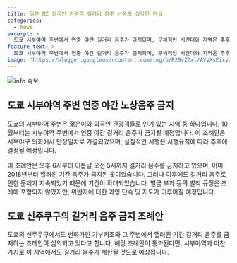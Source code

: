 ```yaml
---
title: 일본 MZ 외국인 관광객 길거리 음주 난동의 심각한 현실
categories:
  - News
excerpt: >
  도쿄 시부야역 주변에서 연중 야간 길거리 음주가 금지되며, 구체적인 시간대와 지역은 추후 정해질 예정이다. 해당 조례는 10월부터 시행되며, 벌칙 규정은 없지만 위반자는 단속 및 지도될 예정이다. 이 조례는 시부야에서 핼러윈 기간 음주 금지 후 길거리 음주 문제로 연장되었는데, 외국인 관광객이 많이 찾는 신주쿠구에서도 유사한 조례가 심의 중이다. (150자)
feature_text: >
  도쿄 시부야역 주변에서 연중 야간 길거리 음주가 금지되며, 구체적인 시간대와 지역은 추후 정해질 예정이다. 해당 조례는 10월부터 시행되며, 벌칙 규정은 없지만 위반자는 단속 및 지도될 예정이다. 이 조례는 시부야에서 핼러윈 기간 음주 금지 후 길거리 음주 문제로 연장되었는데, 외국인 관광객이 많이 찾는 신주쿠구에서도 유사한 조례가 심의 중이다. (150자)
image: 'https://blogger.googleusercontent.com/img/b/R29vZ2xl/AVvXsEixyZcFfHzMRdzZMjFBmAUKJYCLCGyLL1o632UiGVXcaFdKo_bkvkuCioo0uUKlGfBVcT3P84aROyZIXSBEx3Aw5nCQ3pTgDom1WDC4m8eifvWiAmWEEVb4x6G_l8C0QH225ldMjyaFvpxGEBGNO37VmDTDMHGhJPq73UglMfDca1-0aw/s1600/blogspot.png'
---
```


<p><img src="https://blogger.googleusercontent.com/img/b/R29vZ2xl/AVvXsEixyZcFfHzMRdzZMjFBmAUKJYCLCGyLL1o632UiGVXcaFdKo_bkvkuCioo0uUKlGfBVcT3P84aROyZIXSBEx3Aw5nCQ3pTgDom1WDC4m8eifvWiAmWEEVb4x6G_l8C0QH225ldMjyaFvpxGEBGNO37VmDTDMHGhJPq73UglMfDca1-0aw/s1600/blogspot.png" alt="info 속보" /></p>

<h2 data-ke-size="size26">도쿄 시부야역 주변 연중 야간 노상음주 금지</h2>

<p>도쿄의 시부야역 주변은 젊은이와 외국인 관광객들로 인기 있는 지역 중 하나입니다. 10월부터는 시부야역 주변에서 연중 야간 길거리 음주가 금지될 예정입니다. 이 조례안은 시부야구 의회에서 만장일치로 가결되었으며, 실질적인 시행은 시행규칙에 따라 추후에 결정될 예정입니다. </p>

<p data-ke-size="size16">이 조례안은 오후 6시부터 이튿날 오전 5시까지 길거리 음주를 금지하고 있으며, 이미 2018년부터 핼러윈 기간 음주가 금지된 곳이었습니다. 그러나 이후에도 길거리 음주로 인한 문제가 지속되었기 때문에 기간이 확대되었습니다. 벌금 부과 등의 벌칙 규정은 조례에 포함되지 않았지만, 위반자에 대한 과잉 단속 및 지도가 이루어질 예정입니다.</p>

<h2 data-ke-size="size26">도쿄 신주쿠구의 길거리 음주 금지 조례안</h2>

<p>도쿄의 신주쿠구에서도 번화가인 가부키초와 그 주변에서 핼러윈 기간 길거리 음주를 금지하는 조례안이 심의되고 있다고 합니다. 해당 조례안이 통과된다면, 시부야역과 마찬가지로 이 지역에서도 길거리 음주가 제한될 것으로 예상됩니다.</p>

